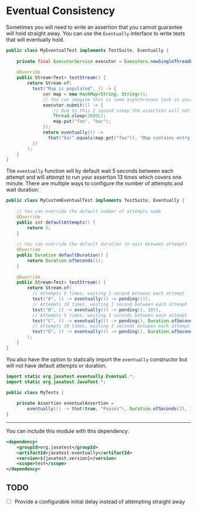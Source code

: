# Eventual Consistency

Sometimes you will need to write an assertion that you cannot guarantee will hold straight away. You can use the `Eventually`
interface to write tests that will eventually hold.

```java
public class MyEventualTest implements TestSuite, Eventually {
    
    private final ExecutorService executor = Executors.newSingleThreadExecutor();
    
    @Override
    public Stream<Test> testStream() {
        return Stream.of(
          test("Map is populated", () -> {
              var map = new HashMap<String, String>();
              // You can imagine this is some asynchronous task in your code base.
              executor.submit(() -> {
                  // Due to this 2 second sleep the assertion will not hold straight away.
                  Thread.sleep(2000L);
                  map.put("foo", "bar");
              });
              return eventually(() -> 
                that("bar".equals(map.get("foo")), "Map contains entry foo:bar"));
          })      
        );
    }
}
```

The `eventually` function will by default wait 5 seconds between each attempt and will attempt to run your assertion 13 times
which covers one minute. There are multiple ways to configure the number of attempts and wait duration:

```java
public class MyCustomEventualTest implements TestSuite, Eventually {
    
    // You can override the default number of attempts made
    @Override
    public int defaultAttempts() {
        return 5;
    }
    
    // You can override the default duration to wait between attempts
    @Override
    public Duration defaultDuration() {
        return Duration.ofSeconds(1);
    }
    
    @Override
    public Stream<Test> testStream() {
        return Stream.of(
          // Attempts 5 times, waiting 1 second between each attempt      
          test("A", () -> eventually(() -> pending())),
          // Attempts 10 times, waiting 1 second between each attempt      
          test("B", () -> eventually(() -> pending(), 10)),
          // Attempts 5 times, waiting 3 seconds between each attempt      
          test("C", () -> eventually(() -> pending(), Duration.ofSeconds(3))),
          // Attempts 10 times, waiting 3 seconds between each attempt      
          test("D", () -> eventually(() -> pending(), Duration.ofSeconds(3), 10))
        );
    }
}
```

You also have the option to statically import the `eventually` constructor but will not 
have default attempts or duration.

```java
import static org.javatest.eventually.Eventual.*;
import static org.javatest.JavaTest.*;

public class MyTests {
    
    private Assertion eventualAssertion = 
        eventually(() -> that(true, "Passes"), Duration.ofSeconds(2), 3);
}

```

_______

You can include this module with this dependency: 

```xml
<dependency>
    <groupId>org.javatest</groupId>
    <artifactId>javatest-eventually</artifactId>
    <version>${javatest.version}</version>
    <scope>test</scope>
</dependency>
```

## TODO

- [ ] Provide a configurable initial delay instead of attempting straight away
